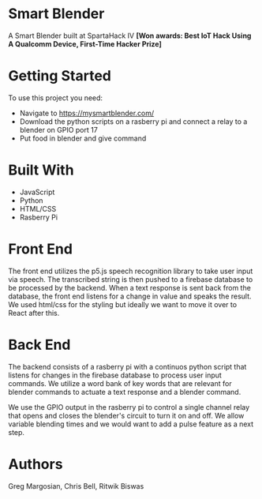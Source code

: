 # Smart Blender
A Smart Blender built at SpartaHack IV **[Won awards:  Best IoT Hack Using A Qualcomm Device, First-Time Hacker Prize]**

# Getting Started
To use this project you need:
* Navigate to https://mysmartblender.com/
* Download the python scripts on a rasberry pi and connect a relay to a blender on GPIO port 17
* Put food in blender and give command

# Built With
* JavaScript
* Python
* HTML/CSS
* Rasberry Pi

# Front End
The front end utilizes the p5.js speech recognition library to take user input via speech. The transcribed string is then pushed to a firebase database to be processed by the backend. When a text response is sent back from the database, the front end listens for a change in value and speaks the result. We used html/css for the styling but ideally we want to move it over to React after this.

# Back End
The backend consists of a rasberry pi with a continuos python script that listens for changes in the firebase database to process user input commands. We utilize a word bank of key words that are relevant for blender commands to actuate a text response and a blender command. 

We use the GPIO output in the rasberry pi to control a single channel relay that opens and closes the blender's circuit to turn it on and off. We allow variable blending times and we would want to add a pulse feature as a next step.

# Authors
Greg Margosian, Chris Bell, Ritwik Biswas
